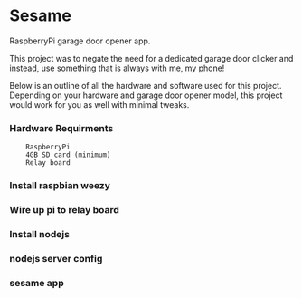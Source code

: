 Sesame
======

RaspberryPi garage door opener app.

This project was to negate the need for a dedicated garage door clicker and instead, use something that is always with me, my phone!

Below is an outline of all the hardware and software used for this project. Depending on your hardware and garage door opener model, this project would work for you as well with minimal tweaks.


### Hardware Requirments

		RaspberryPi
		4GB SD card (minimum)
		Relay board


### Install raspbian weezy

### Wire up pi to relay board

### Install nodejs

### nodejs server config

### sesame app
